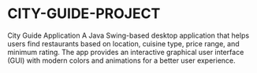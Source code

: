 # CITY-GUIDE-PROJECT
City Guide Application
A Java Swing-based desktop application that helps users find restaurants based on location, cuisine type, price range, and minimum rating. The app provides an interactive graphical user interface (GUI) with modern colors and animations for a better user experience.


